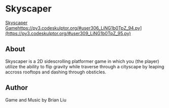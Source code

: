 # Skyscaper
[Skyscaper Game](https://py3.codeskulptor.org/#user306_LiNG1b0TpZ_94.py)https://py3.codeskulptor.org/#user306_LiNG1b0TpZ_94.py](https://py3.codeskulptor.org/#user309_LiNG1b0TpZ_95.py)

## About
Skyscaper is a 2D sidescrolling platformer game in which you (the player) utilize the ability to flip gravity while traverse through a cityscape by leaping accross rooftops and dashing through obsticles.

## Author
Game and Music by Brian Liu
